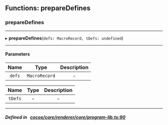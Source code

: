 ## Functions: prepareDefines

### prepareDefines


___
▸ **prepareDefines**(`defs: MacroRecord, tDefs: undefined`)
___


#### Parameters

| Name | Type | Description |
| :------: | :------: | :------: |
| `defs` | `MacroRecord` | - |

| Name | Type | Description |
| :------: | :------: | :------: |
| `tDefs` | - | - |


___


##### Defined in &nbsp;   [cocos/core/renderer/core/program-lib.ts:90](https://github.com/cocos-creator/engine/blob/c7bf6b8a9/cocos/core/renderer/core/program-lib.ts#L90)&nbsp;

